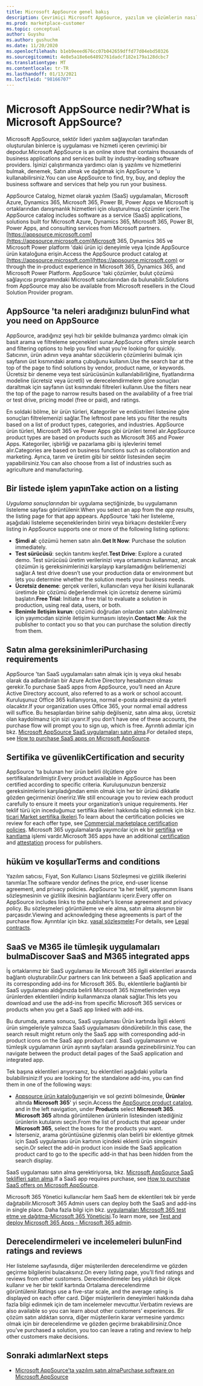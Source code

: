 ```yaml
---
title: Microsoft AppSource genel bakış
description: Çevrimiçi Microsoft AppSource, yazılım ve çözümlerin nasıl bulunacağını ve kapsamlı bir şekilde kataloğunu öğrenin.
ms.prod: marketplace-customer
ms.topic: conceptual
author: Guyshu
ms.author: gushuchm
ms.date: 11/20/2020
ms.openlocfilehash: b1eb9eeed676cc07b042659dffd77d04ebd50326
ms.sourcegitcommit: 4e8e5a18e6e64892761dadcf182e179a128dcbc7
ms.translationtype: MT
ms.contentlocale: tr-TR
ms.lasthandoff: 01/13/2021
ms.locfileid: "98166707"
---
```

# <a name="what-is-microsoft-appsource"></a><span data-ttu-id="3bed7-103">Microsoft AppSource nedir?</span><span class="sxs-lookup"><span data-stu-id="3bed7-103">What is Microsoft AppSource?</span></span>

<span data-ttu-id="3bed7-104">Microsoft AppSource, sektör lideri yazılım sağlayıcıları tarafından oluşturulan binlerce iş uygulaması ve hizmeti içeren çevrimiçi bir depodur.</span><span class="sxs-lookup"><span data-stu-id="3bed7-104">Microsoft AppSource is an online store that contains thousands of business applications and services built by industry-leading software providers.</span></span> <span data-ttu-id="3bed7-105">İşinizi çalıştırmanıza yardımcı olan iş yazılımı ve hizmetlerini bulmak, denemek, Satın almak ve dağıtmak için AppSource 'u kullanabilirsiniz.</span><span class="sxs-lookup"><span data-stu-id="3bed7-105">You can use AppSource to find, try, buy, and deploy the business software and services that help you run your business.</span></span>

<span data-ttu-id="3bed7-106">AppSource Catalog, hizmet olarak yazılım (SaaS) uygulamaları, Microsoft Azure, Dynamics 365, Microsoft 365, Power BI, Power Apps ve Microsoft iş ortaklarından danışmanlık hizmetleri için oluşturulmuş çözümler içerir.</span><span class="sxs-lookup"><span data-stu-id="3bed7-106">The AppSource catalog includes software as a service (SaaS) applications, solutions built for Microsoft Azure, Dynamics 365, Microsoft 365, Power BI, Power Apps, and consulting services from Microsoft partners.</span></span> <span data-ttu-id="3bed7-107">[https://appsource.microsoft.com](https://appsource.microsoft.com)Microsoft 365, Dynamics 365 ve Microsoft Power platform 'daki ürün içi deneyimle veya Içinde AppSource ürün kataloğuna erişin.</span><span class="sxs-lookup"><span data-stu-id="3bed7-107">Access the AppSource product catalog at [https://appsource.microsoft.com](https://appsource.microsoft.com) or through the in-product experience in Microsoft 365, Dynamics 365, and Microsoft Power Platform.</span></span> <span data-ttu-id="3bed7-108">AppSource 'taki çözümler, bulut çözümü sağlayıcısı programındaki Microsoft satıcılarından da bulunabilir.</span><span class="sxs-lookup"><span data-stu-id="3bed7-108">Solutions from AppSource may also be available from Microsoft resellers in the Cloud Solution Provider program.</span></span>

## <a name="find-what-you-need-on-appsource"></a><span data-ttu-id="3bed7-109">AppSource 'ta neleri aradığınızı bulun</span><span class="sxs-lookup"><span data-stu-id="3bed7-109">Find what you need on AppSource</span></span>

<span data-ttu-id="3bed7-110">AppSource, aradığınız şeyi hızlı bir şekilde bulmanıza yardımcı olmak için basit arama ve filtreleme seçenekleri sunar.</span><span class="sxs-lookup"><span data-stu-id="3bed7-110">AppSource offers simple search and filtering options to help you find what you’re looking for quickly.</span></span> <span data-ttu-id="3bed7-111">Satıcının, ürün adının veya anahtar sözcüklerin çözümlerini bulmak için sayfanın üst kısmındaki arama çubuğunu kullanın.</span><span class="sxs-lookup"><span data-stu-id="3bed7-111">Use the search bar at the top of the page to find solutions by vendor, product name, or keywords.</span></span> <span data-ttu-id="3bed7-112">Ücretsiz bir deneme veya test sürücüsünün kullanılabilirliğine, fiyatlandırma modeline (ücretsiz veya ücretli) ve derecelendirmelere göre sonuçları daraltmak için sayfanın üst kısmındaki filtreleri kullanın.</span><span class="sxs-lookup"><span data-stu-id="3bed7-112">Use the filters near the top of the page to narrow results based on the availability of a free trial or test drive, pricing model (free or paid), and ratings.</span></span>

<span data-ttu-id="3bed7-113">En soldaki bölme, bir ürün türleri, Kategoriler ve endüstrileri listesine göre sonuçları filtrelemenizi sağlar.</span><span class="sxs-lookup"><span data-stu-id="3bed7-113">The leftmost pane lets you filter the results based on a list of product types, categories, and industries.</span></span> <span data-ttu-id="3bed7-114">AppSource ürün türleri, Microsoft 365 ve Power Apps gibi ürünleri temel alır.</span><span class="sxs-lookup"><span data-stu-id="3bed7-114">AppSource product types are based on products such as Microsoft 365 and Power Apps.</span></span> <span data-ttu-id="3bed7-115">Kategoriler, işbirliği ve pazarlama gibi iş işlevlerini temel alır.</span><span class="sxs-lookup"><span data-stu-id="3bed7-115">Categories are based on business functions such as collaboration and marketing.</span></span> <span data-ttu-id="3bed7-116">Ayrıca, tarım ve üretim gibi bir sektör listesinden seçim yapabilirsiniz.</span><span class="sxs-lookup"><span data-stu-id="3bed7-116">You can also choose from a list of industries such as agriculture and manufacturing.</span></span>

## <a name="take-action-on-a-listing"></a><span data-ttu-id="3bed7-117">Bir listede işlem yapın</span><span class="sxs-lookup"><span data-stu-id="3bed7-117">Take action on a listing</span></span>

<span data-ttu-id="3bed7-118">_Uygulama sonuçlarından_ bir uygulama seçtiğinizde, bu uygulamanın listeleme sayfası görüntülenir.</span><span class="sxs-lookup"><span data-stu-id="3bed7-118">When you select an app from the _app results_, the listing page for that app appears.</span></span> <span data-ttu-id="3bed7-119">AppSource 'taki her listeleme, aşağıdaki listeleme seçeneklerinden birini veya birkaçını destekler:</span><span class="sxs-lookup"><span data-stu-id="3bed7-119">Every listing in AppSource supports one or more of the following listing options:</span></span>

- <span data-ttu-id="3bed7-120">**Şimdi al**: çözümü hemen satın alın.</span><span class="sxs-lookup"><span data-stu-id="3bed7-120">**Get It Now**: Purchase the solution immediately.</span></span>
- <span data-ttu-id="3bed7-121">**Test sürücüsü**: seçkin tanıtımı keşfet.</span><span class="sxs-lookup"><span data-stu-id="3bed7-121">**Test Drive**: Explore a curated demo.</span></span> <span data-ttu-id="3bed7-122">Test sürücüsü üretim verilerinizi veya ortamınızı kullanmaz, ancak çözümün iş gereksinimlerinizi karşılayıp karşılamadığını belirlemenizi sağlar.</span><span class="sxs-lookup"><span data-stu-id="3bed7-122">A test drive doesn’t use your production data or environment but lets you determine whether the solution meets your business needs.</span></span>
- <span data-ttu-id="3bed7-123">**Ücretsiz deneme**: gerçek verileri, kullanıcıları veya her ikisini kullanarak üretimde bir çözümü değerlendirmek için ücretsiz deneme sürümü başlatın.</span><span class="sxs-lookup"><span data-stu-id="3bed7-123">**Free Trial**: Initiate a free trial to evaluate a solution in production, using real data, users, or both.</span></span>
- <span data-ttu-id="3bed7-124">**Benimle Iletişim kurun**: çözümü doğrudan onlardan satın alabilmeniz için yayımcıdan sizinle iletişim kurmasını isteyin.</span><span class="sxs-lookup"><span data-stu-id="3bed7-124">**Contact Me**: Ask the publisher to contact you so that you can purchase the solution directly from them.</span></span>

## <a name="purchasing-requirements"></a><span data-ttu-id="3bed7-125">Satın alma gereksinimleri</span><span class="sxs-lookup"><span data-stu-id="3bed7-125">Purchasing requirements</span></span>

<span data-ttu-id="3bed7-126">AppSource 'tan SaaS uygulamaları satın almak için iş veya okul hesabı olarak da adlandırılan bir Azure Active Directory hesabınızın olması gerekir.</span><span class="sxs-lookup"><span data-stu-id="3bed7-126">To purchase SaaS apps from AppSource, you’ll need an Azure Active Directory account, also referred to as a work or school account.</span></span> <span data-ttu-id="3bed7-127">Kuruluşunuz Office 365 kullanıyorsa, normal e-posta adresiniz da yeterli olacaktır.</span><span class="sxs-lookup"><span data-stu-id="3bed7-127">If your organization uses Office 365, your normal email address will suffice.</span></span> <span data-ttu-id="3bed7-128">Bu hesaplardan birine sahip değilseniz, satın alma akışı, ücretsiz olan kaydolmanız için sizi uyarır.</span><span class="sxs-lookup"><span data-stu-id="3bed7-128">If you don’t have one of these accounts, the purchase flow will prompt you to sign up, which is free.</span></span> <span data-ttu-id="3bed7-129">Ayrıntılı adımlar için bkz. [Microsoft AppSource SaaS uygulamaları satın alma](purchase-software-appsource.md).</span><span class="sxs-lookup"><span data-stu-id="3bed7-129">For detailed steps, see [How to purchase SaaS apps on Microsoft AppSource](purchase-software-appsource.md).</span></span>

## <a name="certification-and-security"></a><span data-ttu-id="3bed7-130">Sertifika ve güvenlik</span><span class="sxs-lookup"><span data-stu-id="3bed7-130">Certification and security</span></span>

<span data-ttu-id="3bed7-131">AppSource 'ta bulunan her ürün belirli ölçütlere göre sertifikalandırilmiştir.</span><span class="sxs-lookup"><span data-stu-id="3bed7-131">Every product available in AppSource has been certified according to specific criteria.</span></span> <span data-ttu-id="3bed7-132">Kuruluşunuzun benzersiz gereksinimlerini karşıladığından emin olmak için her bir ürünü dikkatle gözden geçirmenizi öneririz.</span><span class="sxs-lookup"><span data-stu-id="3bed7-132">We still encourage you to review each product carefully to ensure it meets your organization’s unique requirements.</span></span> <span data-ttu-id="3bed7-133">Her teklif türü için inceduğumuz sertifika ilkeleri hakkında bilgi edinmek için bkz. [ticari Market sertifika ilkeleri](/legal/marketplace/certification-policies).</span><span class="sxs-lookup"><span data-stu-id="3bed7-133">To learn about the certification policies we review for each offer type, see [Commercial marketplace certification policies](/legal/marketplace/certification-policies).</span></span> <span data-ttu-id="3bed7-134">Microsoft 365 uygulamalarda yayımcılar için ek bir [sertifika](/microsoft-365-app-certification/docs/enterprise-app-certification-guide) ve [kanıtlama](/microsoft-365-app-certification/docs/enterprise-app-attestation-guide) işlemi vardır.</span><span class="sxs-lookup"><span data-stu-id="3bed7-134">Microsoft 365 apps have an additional [certification](/microsoft-365-app-certification/docs/enterprise-app-certification-guide) and [attestation](/microsoft-365-app-certification/docs/enterprise-app-attestation-guide) process for publishers.</span></span>

## <a name="terms-and-conditions"></a><span data-ttu-id="3bed7-135">hüküm ve koşullar</span><span class="sxs-lookup"><span data-stu-id="3bed7-135">Terms and conditions</span></span>

<span data-ttu-id="3bed7-136">Yazılım satıcısı, Fiyat, Son Kullanıcı Lisans Sözleşmesi ve gizlilik ilkelerini tanımlar.</span><span class="sxs-lookup"><span data-stu-id="3bed7-136">The software vendor defines the price, end-user license agreement, and privacy policies.</span></span> <span data-ttu-id="3bed7-137">AppSource 'ta her teklif, yayımcının lisans sözleşmesinin ve gizlilik ilkesinin bağlantılarını içerir.</span><span class="sxs-lookup"><span data-stu-id="3bed7-137">Every offer on AppSource includes links to the publisher’s license agreement and privacy policy.</span></span> <span data-ttu-id="3bed7-138">Bu sözleşmeleri görüntüleme ve ele alma, satın alma akışının bir parçasıdır.</span><span class="sxs-lookup"><span data-stu-id="3bed7-138">Viewing and acknowledging these agreements is part of the purchase flow.</span></span> <span data-ttu-id="3bed7-139">Ayrıntılar için bkz. [yasal sözleşmeler](legal-contracts.md).</span><span class="sxs-lookup"><span data-stu-id="3bed7-139">For details, see [Legal contracts](legal-contracts.md).</span></span>

## <a name="discover-saas-and-m365-integrated-apps"></a><span data-ttu-id="3bed7-140">SaaS ve M365 ile tümleşik uygulamaları bulma</span><span class="sxs-lookup"><span data-stu-id="3bed7-140">Discover SaaS and M365 integrated apps</span></span>

<span data-ttu-id="3bed7-141">İş ortaklarımız bir SaaS uygulaması ile Microsoft 365 ilgili eklentileri arasında bağlantı oluşturabilir.</span><span class="sxs-lookup"><span data-stu-id="3bed7-141">Our partners can link between a SaaS application and its corresponding add-ins for Microsoft 365.</span></span> <span data-ttu-id="3bed7-142">Bu, eklentilerle bağlantılı bir SaaS uygulaması aldığınızda belirli Microsoft 365 hizmetlerinden veya ürünlerden eklentileri indirip kullanmanıza olanak sağlar.</span><span class="sxs-lookup"><span data-stu-id="3bed7-142">This lets you download and use the add-ins from specific Microsoft 365 services or products when you get a SaaS app linked with add-ins.</span></span>

<span data-ttu-id="3bed7-143">Bu durumda, arama sonucu, SaaS uygulaması Ürün kartında İlgili eklenti ürün simgeleriyle yalnızca SaaS uygulamasını döndürebilir.</span><span class="sxs-lookup"><span data-stu-id="3bed7-143">In this case, the search result might return only the SaaS app with corresponding add-in product icons on the SaaS app product card.</span></span> <span data-ttu-id="3bed7-144">SaaS uygulamasının ve tümleşik uygulamanın ürün ayrıntı sayfaları arasında gezinebilirsiniz.</span><span class="sxs-lookup"><span data-stu-id="3bed7-144">You can navigate between the product detail pages of the SaaS application and integrated app.</span></span>

<span data-ttu-id="3bed7-145">Tek başına eklentileri arıyorsanız, bu eklentileri aşağıdaki yollarla bulabilirsiniz:</span><span class="sxs-lookup"><span data-stu-id="3bed7-145">If you are looking for the standalone add-ins, you can find them in one of the following ways:</span></span>

- <span data-ttu-id="3bed7-146">[Appsource ürün kataloğuna](https://appsource.microsoft.com/marketplace/apps/)erişin ve sol gezinti bölmesinde, **Ürünler** altında **Microsoft 365**' yi seçin.</span><span class="sxs-lookup"><span data-stu-id="3bed7-146">Access the [AppSource product catalog](https://appsource.microsoft.com/marketplace/apps/), and in the left navigation, under **Products** select **Microsoft 365**.</span></span> <span data-ttu-id="3bed7-147">**Microsoft 365** altında görüntülenen ürünlerin listesinden istediğiniz ürünlerin kutularını seçin.</span><span class="sxs-lookup"><span data-stu-id="3bed7-147">From the list of products that appear under **Microsoft 365**, select the boxes for the products you want.</span></span>
- <span data-ttu-id="3bed7-148">İsterseniz, arama görüntüsüne gizlenmiş olan belirli bir eklentiye gitmek için SaaS uygulaması ürün kartının içindeki eklenti ürün simgesini seçin.</span><span class="sxs-lookup"><span data-stu-id="3bed7-148">Or select the add-in product icon inside the SaaS application product card to go to the specific add-in that has been hidden from the search display.</span></span>

<span data-ttu-id="3bed7-149">SaaS uygulaması satın alma gerektiriyorsa, bkz. [Microsoft AppSource SaaS teklifleri satın alma](purchase-software-appsource.md).</span><span class="sxs-lookup"><span data-stu-id="3bed7-149">If a SaaS app requires purchase, see [How to purchase SaaS offers on Microsoft AppSource](purchase-software-appsource.md).</span></span>

<span data-ttu-id="3bed7-150">Microsoft 365 Yönetici kullanıcılar hem SaaS hem de eklentileri tek bir yerde dağıtabilir.</span><span class="sxs-lookup"><span data-stu-id="3bed7-150">Microsoft 365 Admin users can deploy both the SaaS and add-ins in single place.</span></span> <span data-ttu-id="3bed7-151">Daha fazla bilgi için bkz. [uygulamaları Microsoft 365 test etme ve dağıtma-Microsoft 365 Yöneticisi](/microsoft-365/admin/manage/test-and-deploy-microsoft-365-apps).</span><span class="sxs-lookup"><span data-stu-id="3bed7-151">To learn more, see [Test and deploy Microsoft 365 Apps - Microsoft 365 admin](/microsoft-365/admin/manage/test-and-deploy-microsoft-365-apps).</span></span>

## <a name="find-ratings-and-reviews"></a><span data-ttu-id="3bed7-152">Derecelendirmeleri ve incelemeleri bulun</span><span class="sxs-lookup"><span data-stu-id="3bed7-152">Find ratings and reviews</span></span>

<span data-ttu-id="3bed7-153">Her listeleme sayfasında, diğer müşterilerden derecelendirme ve gözden geçirme bilgilerini bulacaksınız.</span><span class="sxs-lookup"><span data-stu-id="3bed7-153">On every listing page, you’ll find ratings and reviews from other customers.</span></span> <span data-ttu-id="3bed7-154">Derecelendirmeler beş yıldızlı bir ölçek kullanır ve her bir teklif kartında Ortalama derecelendirme görüntülenir.</span><span class="sxs-lookup"><span data-stu-id="3bed7-154">Ratings use a five-star scale, and the average rating is displayed on each offer card.</span></span> <span data-ttu-id="3bed7-155">Diğer müşterilerin deneyimleri hakkında daha fazla bilgi edinmek için de tam incelemeler mevcuttur.</span><span class="sxs-lookup"><span data-stu-id="3bed7-155">Verbatim reviews are also available so you can learn about other customers’ experiences.</span></span> <span data-ttu-id="3bed7-156">Bir çözüm satın aldıktan sonra, diğer müşterilerin karar vermesine yardımcı olmak için bir derecelendirme ve gözden geçirme bırakabilirsiniz.</span><span class="sxs-lookup"><span data-stu-id="3bed7-156">Once you’ve purchased a solution, you too can leave a rating and review to help other customers make decisions.</span></span>

## <a name="next-steps"></a><span data-ttu-id="3bed7-157">Sonraki adımlar</span><span class="sxs-lookup"><span data-stu-id="3bed7-157">Next steps</span></span>

- [<span data-ttu-id="3bed7-158">Microsoft AppSource’ta yazılım satın alma</span><span class="sxs-lookup"><span data-stu-id="3bed7-158">Purchase software on Microsoft AppSource</span></span>](purchase-software-appsource.md)
